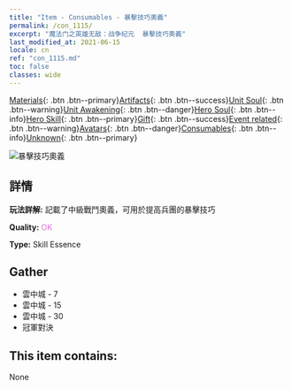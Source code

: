 ```yaml
---
title: "Item - Consumables - 暴擊技巧奧義"
permalink: /con_1115/
excerpt: "魔法门之英雄无敌：战争纪元  暴擊技巧奧義"
last_modified_at: 2021-06-15
locale: cn
ref: "con_1115.md"
toc: false
classes: wide
---
```

 [Materials](/ItemsCN/){: .btn .btn--primary}[Artifacts](/ItemsCN/Artifacts/){: .btn .btn--success}[Unit Soul](/ItemsCN/UnitSoul/){: .btn .btn--warning}[Unit Awakening](/ItemsCN/UnitAwakening/){: .btn .btn--danger}[Hero Soul](/ItemsCN/HeroSoul/){: .btn .btn--info}[Hero Skill](/ItemsCN/HeroSkill/){: .btn .btn--primary}[Gift](/ItemsCN/Gift/){: .btn .btn--success}[Event related](/ItemsCN/Events/){: .btn .btn--warning}[Avatars](/ItemsCN/Avatars/){: .btn .btn--danger}[Consumables](/ItemsCN/Consumables/){: .btn .btn--info}[Unknown](/ItemsCN/Unknown/){: .btn .btn--primary}

 ![暴擊技巧奧義](/images/t/i_7006.png)

## 詳情
 **玩法詳解:** 記載了中級戰鬥奧義，可用於提高兵團的暴擊技巧

 **Quality:** <span style="color: #DA70D6">OK</span>

 **Type:** Skill Essence

## Gather

*    雲中城 - 7 
*    雲中城 - 15 
*    雲中城 - 30 
*    冠軍對決 

## This item contains:

  None

